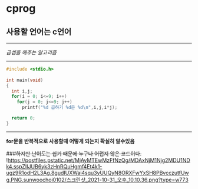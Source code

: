 # cprog
## 사용할 언어는 c언어
***
_곱셉을 해주는 알고리즘_
***
```c
#include <stdio.h>
 
int main(void)
{
  int i,j;
  for(i = 0; i<=9; i++)
    for(j = 0; j<=9; j++)
      printf("%d 곱하기 %d은 %d\n",i,j,i*j);

  return 0;
}
```
 ***
 **for문을 반복적으로 사용할때 어떻게 되는지 확실히 알수있음**
 
###~~하지만 난이도는 쉽기 때문에 누구나 어렵지 않은 코드이다.~~
!https://postfiles.pstatic.net/MjAyMTEwMzFfNzQg/MDAxNjM1Njg2MDU1NDk4.sspZIIJUB6yk3zHnRQuHgmf4Et4k1-ugz9R1odH2L3Ag.8gudIUXWai4squ3yUUQyN8ORXFwYxSH8PBvcczutfUwg.PNG.sunwoochoi0102/스크린샷_2021-10-31_오후_10.10.36.png?type=w773
